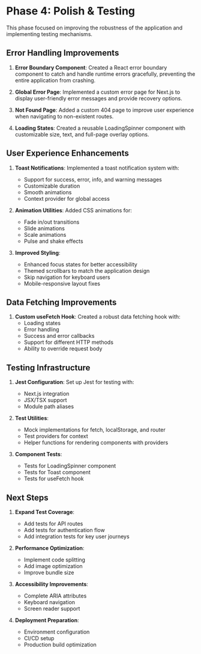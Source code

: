 # Phase 4: Polish & Testing

This phase focused on improving the robustness of the application and implementing testing mechanisms.

## Error Handling Improvements

1. **Error Boundary Component**: Created a React error boundary component to catch and handle runtime errors gracefully, preventing the entire application from crashing.

2. **Global Error Page**: Implemented a custom error page for Next.js to display user-friendly error messages and provide recovery options.

3. **Not Found Page**: Added a custom 404 page to improve user experience when navigating to non-existent routes.

4. **Loading States**: Created a reusable LoadingSpinner component with customizable size, text, and full-page overlay options.

## User Experience Enhancements

1. **Toast Notifications**: Implemented a toast notification system with:
   - Support for success, error, info, and warning messages
   - Customizable duration
   - Smooth animations
   - Context provider for global access

2. **Animation Utilities**: Added CSS animations for:
   - Fade in/out transitions
   - Slide animations
   - Scale animations
   - Pulse and shake effects

3. **Improved Styling**:
   - Enhanced focus states for better accessibility
   - Themed scrollbars to match the application design
   - Skip navigation for keyboard users
   - Mobile-responsive layout fixes

## Data Fetching Improvements

1. **Custom useFetch Hook**: Created a robust data fetching hook with:
   - Loading states
   - Error handling
   - Success and error callbacks
   - Support for different HTTP methods
   - Ability to override request body

## Testing Infrastructure

1. **Jest Configuration**: Set up Jest for testing with:
   - Next.js integration
   - JSX/TSX support
   - Module path aliases

2. **Test Utilities**:
   - Mock implementations for fetch, localStorage, and router
   - Test providers for context
   - Helper functions for rendering components with providers

3. **Component Tests**:
   - Tests for LoadingSpinner component
   - Tests for Toast component
   - Tests for useFetch hook

## Next Steps

1. **Expand Test Coverage**:
   - Add tests for API routes
   - Add tests for authentication flow
   - Add integration tests for key user journeys

2. **Performance Optimization**:
   - Implement code splitting
   - Add image optimization
   - Improve bundle size

3. **Accessibility Improvements**:
   - Complete ARIA attributes
   - Keyboard navigation
   - Screen reader support

4. **Deployment Preparation**:
   - Environment configuration
   - CI/CD setup
   - Production build optimization 